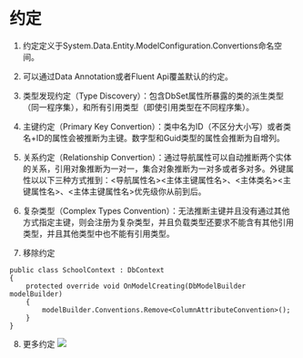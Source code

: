 # 约定

1. 约定定义于System.Data.Entity.ModelConfiguration.Convertions命名空间。

2. 可以通过Data Annotation或者Fluent Api覆盖默认的约定。

3. 类型发现约定（Type Discovery）：包含DbSet属性所暴露的类的派生类型（同一程序集），和所有引用类型（即使引用类型在不同程序集）。

4. 主键约定（Primary Key Convertion）：类中名为ID（不区分大小写）或者类名+ID的属性会被推断为主键。数字型和Guid类型的属性会推断为自增列。

5. 关系约定（Relationship Convertion）：通过导航属性可以自动推断两个实体的关系，引用对象推断为一对一，集合对象推断为一对多或者多对多。外键属性以以下三种方式推到：<导航属性名><主体主键属性名>、<主体类名><主键属性名>、<主体主键属性名>优先级你从前到后。

6. 复杂类型（Complex Types Convention）：无法推断主键并且没有通过其他方式指定主键，则会注册为复杂类型，并且负载类型还要求不能含有其他引用类型，并且其他类型中也不能有引用类型。

7. 移除约定
```
public class SchoolContext : DbContext
{
    protected override void OnModelCreating(DbModelBuilder modelBuilder)
    {
        modelBuilder.Conventions.Remove<ColumnAttributeConvention>();
    }
}
```

8. 更多约定
![](https://msdn.microsoft.com/zh-cn/library/system.data.entity.modelconfiguration.conventions.aspx)